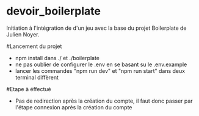 # devoir_boilerplate
Initiation à l'intégration de d'un jeu avec la base du projet Boilerplate de Julien Noyer.

#Lancement du projet
- npm install dans ./ et ./boilerplate
- ne pas oublier de configurer le .env en se basant su le  .env.example
- lancer les commandes "npm run dev" et "npm run start" dans deux terminal diffèrent 

#Etape à éffectué
- Pas de redirection après la création du compte, il faut donc passer par l'étape connexion après la création du compte